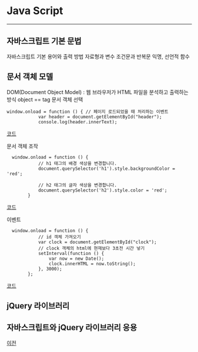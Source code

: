 # Java Script

-----------------------------

## 자바스크립트 기본 문법
자바스크립트 기본 용어와 출력 방법
자료형과 변수
조건문과 반복문
익명, 선언적 함수

## 문서 객체 모델
DOM(Document Object Model) : 웹 브라우저가 HTML 파일을 분석하고 출력하는 방식
object ==  tag
문서 객체 선택
```
window.onload = function () { // 페이지 로드되었을 때 처리하는 이벤트
            var header = document.getElementById("header");
            console.log(header.innerText);

```
[코드](https://github.com/choiyeonseong/StudyHtml/blob/main/03_JavaScript/js_test_5.html)

문서 객체 조작
```
  window.onload = function () {
            // h1 태그의 배경 색상을 변경합니다.
            document.querySelector('h1').style.backgroundColor = 'red';

            // h2 태그의 글자 색상을 변경합니다.
            document.querySelector('h2').style.color = 'red';
        }
```
[코드](https://github.com/choiyeonseong/StudyHtml/blob/main/03_JavaScript/js_test_4.html)

이벤트
```
  window.onload = function () {
            // id 객체 가져오기
            var clock = document.getElementById("clock");
            // clock 객체의 html에 현재보다 3초전 시간 넣기
            setInterval(function () {
                var now = new Date();
                clock.innerHTML = now.toString();
            }, 3000);
        };
```
[코드](https://github.com/choiyeonseong/StudyHtml/blob/main/03_JavaScript/js_test_6.html)

## jQuery 라이브러리


## 자바스크립트와 jQuery 라이브러리 응용

[이전](https://github.com/choiyeonseong/StudyHtml)
